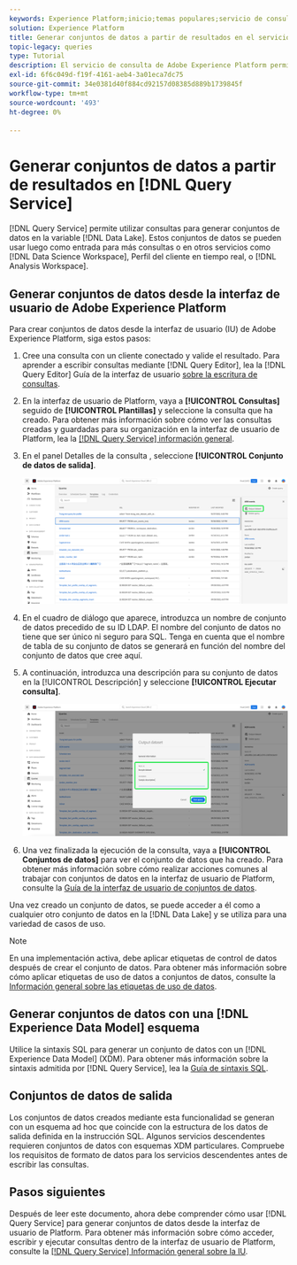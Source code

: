 ```yaml
---
keywords: Experience Platform;inicio;temas populares;servicio de consulta;servicio de consulta;generar conjuntos de datos;generar conjunto de datos;crear conjunto de datos;
solution: Experience Platform
title: Generar conjuntos de datos a partir de resultados en el servicio de consulta
topic-legacy: queries
type: Tutorial
description: El servicio de consulta de Adobe Experience Platform permite crear conjuntos de datos desde la interfaz de usuario. Una vez creado un conjunto de datos, se puede acceder a él como a cualquier otro conjunto de datos en el lago de datos y se puede utilizar para una variedad de casos de uso.
exl-id: 6f6c049d-f19f-4161-aeb4-3a01eca7dc75
source-git-commit: 34e0381d40f884cd92157d08385d889b1739845f
workflow-type: tm+mt
source-wordcount: '493'
ht-degree: 0%

---
```


# Generar conjuntos de datos a partir de resultados en [!DNL Query Service]

[!DNL Query Service] permite utilizar consultas para generar conjuntos de datos en la variable [!DNL Data Lake]. Estos conjuntos de datos se pueden usar luego como entrada para más consultas o en otros servicios como [!DNL Data Science Workspace], Perfil del cliente en tiempo real, o [!DNL Analysis Workspace].

## Generar conjuntos de datos desde la interfaz de usuario de Adobe Experience Platform

Para crear conjuntos de datos desde la interfaz de usuario (IU) de Adobe Experience Platform, siga estos pasos:

1. Cree una consulta con un cliente conectado y valide el resultado. Para aprender a escribir consultas mediante [!DNL Query Editor], lea la [!DNL Query Editor] Guía de la interfaz de usuario [sobre la escritura de consultas](./user-guide.md#writing-queries).

2. En la interfaz de usuario de Platform, vaya a **[!UICONTROL Consultas]** seguido de **[!UICONTROL Plantillas]** y seleccione la consulta que ha creado. Para obtener más información sobre cómo ver las consultas creadas y guardadas para su organización en la interfaz de usuario de Platform, lea la [[!DNL Query Service] información general](./overview.md#browse).

3. En el panel Detalles de la consulta , seleccione **[!UICONTROL Conjunto de datos de salida]**.

   ![La ficha Plantillas del espacio de trabajo Consultas con Seleccionar conjunto de datos de salida resaltado.](../images/ui/create-datasets/output-dataset.png)

4. En el cuadro de diálogo que aparece, introduzca un nombre de conjunto de datos precedido de su ID LDAP. El nombre del conjunto de datos no tiene que ser único ni seguro para SQL. Tenga en cuenta que el nombre de tabla de su conjunto de datos se generará en función del nombre del conjunto de datos que cree aquí.

5. A continuación, introduzca una descripción para su conjunto de datos en la [!UICONTROL Descripción] y seleccione **[!UICONTROL Ejecutar consulta]**.

   ![El cuadro de diálogo Conjunto de datos de salida con los detalles del conjunto de datos y la consulta de ejecución resaltada](../images/ui/create-datasets/run-query.png)

6. Una vez finalizada la ejecución de la consulta, vaya a **[!UICONTROL Conjuntos de datos]** para ver el conjunto de datos que ha creado. Para obtener más información sobre cómo realizar acciones comunes al trabajar con conjuntos de datos en la interfaz de usuario de Platform, consulte la [Guía de la interfaz de usuario de conjuntos de datos](../../catalog/datasets/user-guide.md).

Una vez creado un conjunto de datos, se puede acceder a él como a cualquier otro conjunto de datos en la [!DNL Data Lake] y se utiliza para una variedad de casos de uso.

>[!NOTE]
>
>En una implementación activa, debe aplicar etiquetas de control de datos después de crear el conjunto de datos. Para obtener más información sobre cómo aplicar etiquetas de uso de datos a conjuntos de datos, consulte la [Información general sobre las etiquetas de uso de datos](../../data-governance/labels/overview.md).

## Generar conjuntos de datos con una [!DNL Experience Data Model] esquema

Utilice la sintaxis SQL para generar un conjunto de datos con un [!DNL Experience Data Model] (XDM). Para obtener más información sobre la sintaxis admitida por [!DNL Query Service], lea la [Guía de sintaxis SQL](../sql/syntax.md#create-table-as-select).

## Conjuntos de datos de salida

Los conjuntos de datos creados mediante esta funcionalidad se generan con un esquema ad hoc que coincide con la estructura de los datos de salida definida en la instrucción SQL. Algunos servicios descendentes requieren conjuntos de datos con esquemas XDM particulares. Compruebe los requisitos de formato de datos para los servicios descendentes antes de escribir las consultas.

## Pasos siguientes

Después de leer este documento, ahora debe comprender cómo usar [!DNL Query Service] para generar conjuntos de datos desde la interfaz de usuario de Platform. Para obtener más información sobre cómo acceder, escribir y ejecutar consultas dentro de la interfaz de usuario de Platform, consulte la [[!DNL Query Service] Información general sobre la IU](./overview.md).

